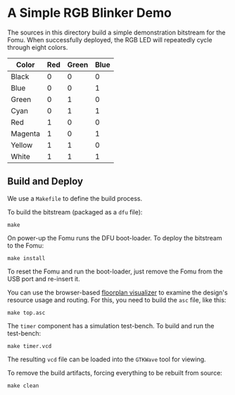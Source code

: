 # A Simple RGB Blinker Demo

The sources in this directory
build a simple demonstration bitstream
for the Fomu.
When successfully deployed,
the RGB LED will repeatedly cycle through
eight colors.

Color   | Red | Green | Blue
--------|-----|-------|-----
Black   | 0   | 0     | 0
Blue    | 0   | 0     | 1
Green   | 0   | 1     | 0
Cyan    | 0   | 1     | 1
Red     | 1   | 0     | 0
Magenta | 1   | 0     | 1
Yellow  | 1   | 1     | 0
White   | 1   | 1     | 1

## Build and Deploy

We use a `Makefile` to define the build process.

To build the bitstream (packaged as a `dfu` file):

    make

On power-up the Fomu runs the DFU boot-loader.
To deploy the bitstream to the Fomu:

    make install

To reset the Fomu and run the boot-loader,
just remove the Fomu from the USB port
and re-insert it.

You can use the browser-based
[floorplan visualizer](https://knielsen.github.io/ice40_viewer/ice40_viewer.html)
to examine the design's resource usage and routing.
For this, you need to build the `asc` file, like this:

    make top.asc

The `timer` component has a simulation test-bench.
To build and run the test-bench:

    make timer.vcd

The resulting `vcd` file can be loaded into the `GTKWave` tool for viewing.

To remove the build artifacts,
forcing everything to be rebuilt from source:

    make clean
